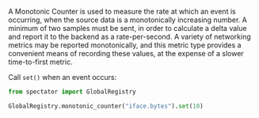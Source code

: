 A Monotonic Counter is used to measure the rate at which an event is occurring, when the source
data is a monotonically increasing number. A minimum of two samples must be sent, in order to
calculate a delta value and report it to the backend as a rate-per-second. A variety of networking
metrics may be reported monotonically, and this metric type provides a convenient means of recording
these values, at the expense of a slower time-to-first metric.

Call `set()` when an event occurs:

```python
from spectator import GlobalRegistry

GlobalRegistry.monotonic_counter("iface.bytes").set(10)
```
